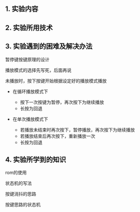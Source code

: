 ## 1. 实验内容



## 2. 实验所用技术



## 3. 实验遇到的困难及解决办法

暂停键按键原理的设计

播放模式的选择先写死，后面再说

未播放时，按下按键开始根据设定好的播放模式播放

- 在循环播放模式下
  - 按下一次按键为暂停，再次按下为继续播放
  - 长按为回退

- 在单次播放模式下
  - 若播放未结束时再次按下，暂停播放，再次按下为继续播放
  - 若播放结束后再次按下，重新播放一次
  - 长按为回退

## 4. 实验所学到的知识

rom的使用

状态机的写法

按键消抖的思路

按键思路的状态机